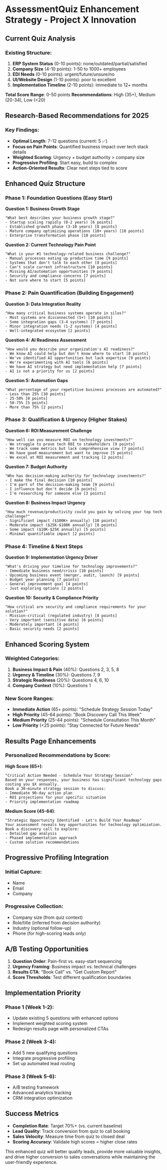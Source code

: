 # AssessmentQuiz Enhancement Strategy - Project X Innovation

## Current Quiz Analysis

### Existing Structure:
1. **ERP System Status** (0-10 points): none/outdated/partial/satisfied
2. **Company Size** (4-10 points): 1-50 to 1000+ employees
3. **EDI Needs** (0-10 points): urgent/future/unsure/no
4. **UI/Website Design** (1-10 points): poor to excellent
5. **Implementation Timeline** (2-10 points): immediate to 12+ months

**Total Score Range**: 0-50 points
**Recommendations**: High (35+), Medium (20-34), Low (<20)

## Research-Based Recommendations for 2025

### Key Findings:
- **Optimal Length**: 7-12 questions (current: 5 ✅)
- **Focus on Pain Points**: Quantified business impact over tech stack details
- **Weighted Scoring**: Urgency + budget authority > company size
- **Progressive Profiling**: Start easy, build to complex
- **Action-Oriented Results**: Clear next steps tied to score

## Enhanced Quiz Structure

### Phase 1: Foundation Questions (Easy Start)
**Question 1: Business Growth Stage**
```
"What best describes your business growth stage?"
- Startup scaling rapidly (0-2 years) [6 points]
- Established growth phase (3-10 years) [8 points] 
- Mature company optimizing operations (10+ years) [10 points]
- Enterprise transformation phase [10 points]
```

**Question 2: Current Technology Pain Point**
```
"What is your #1 technology-related business challenge?"
- Manual processes eating up productive time [9 points]
- Systems that don't talk to each other [8 points]
- Can't scale current infrastructure [10 points]
- Missing AI/automation opportunities [9 points]
- Security and compliance concerns [7 points]
- Not sure where to start [5 points]
```

### Phase 2: Pain Quantification (Building Engagement)
**Question 3: Data Integration Reality**
```
"How many critical business systems operate in silos?"
- Most systems are disconnected (5+) [10 points]
- Some integration gaps (3-4 systems) [7 points]
- Minor integration needs (1-2 systems) [4 points]
- Well-integrated ecosystem [2 points]
```

**Question 4: AI Readiness Assessment**
```
"How would you describe your organization's AI readiness?"
- We know AI could help but don't know where to start [8 points]
- We've identified AI opportunities but lack expertise [9 points]
- We're experimenting with AI tools [6 points]
- We have AI strategy but need implementation help [7 points]
- AI is not a priority for us [2 points]
```

**Question 5: Automation Gaps**
```
"What percentage of your repetitive business processes are automated?"
- Less than 25% [10 points]
- 25-50% [8 points]
- 50-75% [5 points]
- More than 75% [2 points]
```

### Phase 3: Qualification & Urgency (Higher Stakes)
**Question 6: ROI Measurement Challenge**
```
"How well can you measure ROI on technology investments?"
- We struggle to prove tech ROI to stakeholders [9 points]
- We track some metrics but lack comprehensive view [7 points]
- We have good measurement but want to improve [5 points]
- We excel at ROI measurement and tracking [2 points]
```

**Question 7: Budget Authority**
```
"Who has decision-making authority for technology investments?"
- I make the final decision [10 points]
- I'm part of the decision-making team [9 points]
- I influence but don't decide [6 points]
- I'm researching for someone else [3 points]
```

**Question 8: Business Impact Urgency**
```
"How much revenue/productivity could you gain by solving your top tech challenge?"
- Significant impact ($100K+ annually) [10 points]
- Moderate impact ($25K-$100K annually) [8 points]
- Some impact ($10K-$25K annually) [5 points]
- Minimal quantifiable impact [2 points]
```

### Phase 4: Timeline & Next Steps
**Question 9: Implementation Urgency Driver**
```
"What's driving your timeline for technology improvements?"
- Immediate business need/crisis [10 points]
- Upcoming business event (merger, audit, launch) [9 points]
- Budget year planning [7 points]
- General improvement goal [4 points]
- Just exploring options [2 points]
```

**Question 10: Security & Compliance Priority**
```
"How critical are security and compliance requirements for your solution?"
- Mission-critical (regulated industry) [8 points]
- Very important (sensitive data) [6 points]
- Moderately important [4 points]
- Basic security needs [2 points]
```

## Enhanced Scoring System

### Weighted Categories:
1. **Business Impact & Pain** (40%): Questions 2, 3, 5, 8
2. **Urgency & Timeline** (30%): Questions 7, 9
3. **Strategic Readiness** (20%): Questions 4, 6, 10
4. **Company Context** (10%): Questions 1

### New Score Ranges:
- **Immediate Action** (65+ points): "Schedule Strategy Session Today"
- **High Priority** (45-64 points): "Book Discovery Call This Week"
- **Medium Priority** (25-44 points): "Schedule Consultation This Month"
- **Low Priority** (<25 points): "Stay Connected for Future Needs"

## Results Page Enhancements

### Personalized Recommendations by Score:

**High Score (65+)**:
```
"Critical Action Needed - Schedule Your Strategy Session"
Based on your responses, your business has significant technology gaps costing you $X annually. 
Book a 30-minute strategy session to discuss:
- Immediate 90-day action plan
- ROI projections for your specific situation
- Priority implementation roadmap
```

**Medium Score (45-64)**:
```
"Strategic Opportunity Identified - Let's Build Your Roadmap"
Your assessment reveals key opportunities for technology optimization.
Book a discovery call to explore:
- Detailed gap analysis
- Phased implementation approach
- Custom solution recommendations
```

## Progressive Profiling Integration

### Initial Capture:
- Name
- Email
- Company

### Progressive Collection:
- Company size (from quiz context)
- Role/title (inferred from decision authority)
- Industry (optional follow-up)
- Phone (for high-scoring leads only)

## A/B Testing Opportunities

1. **Question Order**: Pain-first vs. easy-start sequencing
2. **Urgency Framing**: Business impact vs. technical challenges
3. **Results CTA**: "Book Call" vs. "Get Custom Report"
4. **Score Thresholds**: Test different qualification boundaries

## Implementation Priority

### Phase 1 (Week 1-2):
- Update existing 5 questions with enhanced options
- Implement weighted scoring system
- Redesign results page with personalized CTAs

### Phase 2 (Week 3-4):
- Add 5 new qualifying questions
- Integrate progressive profiling
- Set up automated lead routing

### Phase 3 (Week 5-6):
- A/B testing framework
- Advanced analytics tracking
- CRM integration optimization

## Success Metrics

- **Completion Rate**: Target 70%+ (vs. current baseline)
- **Lead Quality**: Track conversion from quiz to call booking
- **Sales Velocity**: Measure time from quiz to closed deal
- **Scoring Accuracy**: Validate high scores = higher close rates

This enhanced quiz will better qualify leads, provide more valuable insights, and drive higher conversion to sales conversations while maintaining the user-friendly experience.

